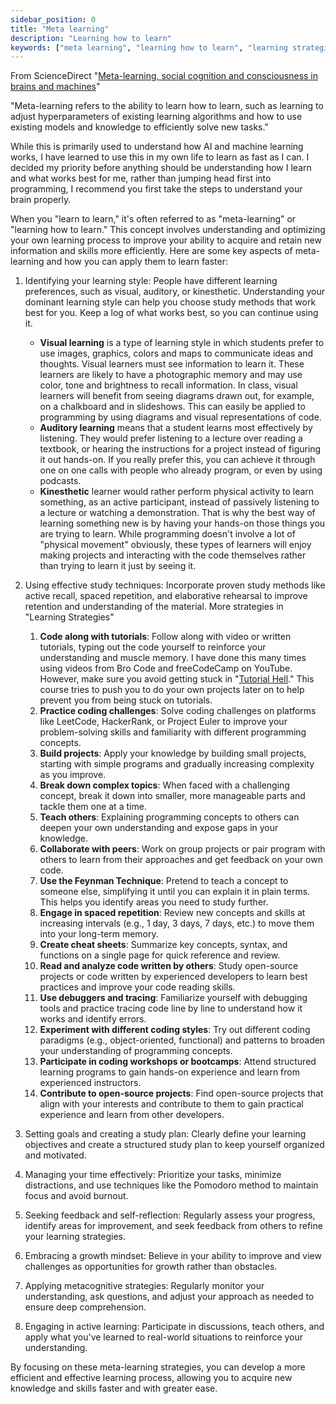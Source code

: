 ```yaml
---
sidebar_position: 0
title: "Meta learning"
description: "Learning how to learn"
keywords: ["meta learning", "learning how to learn", "learning strategies", "programming", "python"]
---
```


From ScienceDirect "[Meta-learning, social cognition and consciousness in brains and machines](https://www.sciencedirect.com/science/article/pii/S0893608021003956#:~:text=Meta%2Dlearning%20refers%20to%20the,to%20efficiently%20solve%20new%20tasks.)"

"Meta-learning refers to the ability to learn how to learn, such as learning to adjust hyperparameters of existing learning algorithms and how to use existing models and knowledge to efficiently solve new tasks."

While this is primarily used to understand how AI and machine learning works, I have learned to use this in my own life to learn as fast as I can. I decided my priority before anything should be understanding how I learn and what works best for me, rather than jumping head first into programming, I recommend you first take the steps to understand your brain properly.

When you "learn to learn," it's often referred to as "meta-learning" or "learning how to learn." This concept involves understanding and optimizing your own learning process to improve your ability to acquire and retain new information and skills more efficiently. Here are some key aspects of meta-learning and how you can apply them to learn faster:

1. Identifying your learning style: People have different learning preferences, such as visual, auditory, or kinesthetic. Understanding your dominant learning style can help you choose study methods that work best for you. Keep a log of what works best, so you can continue using it.
   - **Visual learning** is a type of learning style in which students prefer to use images, graphics, colors and maps to communicate ideas and thoughts. Visual learners must see information to learn it. These learners are likely to have a photographic memory and may use color, tone and brightness to recall information. In class, visual learners will benefit from seeing diagrams drawn out, for example, on a chalkboard and in slideshows. This can easily be applied to programming by using diagrams and visual representations of code.
   - **Auditory learning** means that a student learns most effectively by listening. They would prefer listening to a lecture over reading a textbook, or hearing the instructions for a project instead of figuring it out hands-on. If you really prefer this, you can achieve it through one on one calls with people who already program, or even by using podcasts.
   - **Kinesthetic** learner would rather perform physical activity to learn something, as an active participant, instead of passively listening to a lecture or watching a demonstration. That is why the best way of learning something new is by having your hands-on those things you are trying to learn. While programming doesn't involve a lot of "physical movement" obviously, these types of learners will enjoy making projects and interacting with the code themselves rather than trying to learn it just by seeing it.

2. Using effective study techniques: Incorporate proven study methods like active recall, spaced repetition, and elaborative rehearsal to improve retention and understanding of the material. More strategies in "Learning Strategies"
    1. **Code along with tutorials**: Follow along with video or written tutorials, typing out the code yourself to reinforce your understanding and muscle memory. I have done this many times using videos from Bro Code and freeCodeCamp on YouTube. However, make sure you avoid getting stuck in "[Tutorial Hell](/docs/universal-topics/tutorial-hell)." This course tries to push you to do your own projects later on to help prevent you from being stuck on tutorials.
    2. **Practice coding challenges**: Solve coding challenges on platforms like LeetCode, HackerRank, or Project Euler to improve your problem-solving skills and familiarity with different programming concepts.
    3. **Build projects**: Apply your knowledge by building small projects, starting with simple programs and gradually increasing complexity as you improve.
    4. **Break down complex topics**: When faced with a challenging concept, break it down into smaller, more manageable parts and tackle them one at a time.
    5. **Teach others**: Explaining programming concepts to others can deepen your own understanding and expose gaps in your knowledge.
    6. **Collaborate with peers**: Work on group projects or pair program with others to learn from their approaches and get feedback on your own code.
    7. **Use the Feynman Technique**: Pretend to teach a concept to someone else, simplifying it until you can explain it in plain terms. This helps you identify areas you need to study further.
    8. **Engage in spaced repetition**: Review new concepts and skills at increasing intervals (e.g., 1 day, 3 days, 7 days, etc.) to move them into your long-term memory.
    9. **Create cheat sheets**: Summarize key concepts, syntax, and functions on a single page for quick reference and review.
    10. **Read and analyze code written by others**: Study open-source projects or code written by experienced developers to learn best practices and improve your code reading skills.
    11. **Use debuggers and tracing**: Familiarize yourself with debugging tools and practice tracing code line by line to understand how it works and identify errors.
    12. **Experiment with different coding styles**: Try out different coding paradigms (e.g., object-oriented, functional) and patterns to broaden your understanding of programming concepts.
    13. **Participate in coding workshops or bootcamps**: Attend structured learning programs to gain hands-on experience and learn from experienced instructors.
    14. **Contribute to open-source projects**: Find open-source projects that align with your interests and contribute to them to gain practical experience and learn from other developers.

3. Setting goals and creating a study plan: Clearly define your learning objectives and create a structured study plan to keep yourself organized and motivated.

4. Managing your time effectively: Prioritize your tasks, minimize distractions, and use techniques like the Pomodoro method to maintain focus and avoid burnout.

5. Seeking feedback and self-reflection: Regularly assess your progress, identify areas for improvement, and seek feedback from others to refine your learning strategies.

6. Embracing a growth mindset: Believe in your ability to improve and view challenges as opportunities for growth rather than obstacles.

7. Applying metacognitive strategies: Regularly monitor your understanding, ask questions, and adjust your approach as needed to ensure deep comprehension.

8. Engaging in active learning: Participate in discussions, teach others, and apply what you've learned to real-world situations to reinforce your understanding.

By focusing on these meta-learning strategies, you can develop a more efficient and effective learning process, allowing you to acquire new knowledge and skills faster and with greater ease.